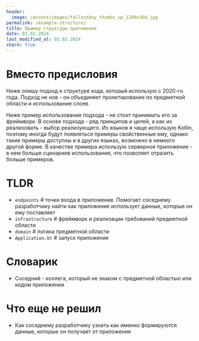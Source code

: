 ```yaml
---
header:
  image: /assets/images/falloutboy_thumbs_up_1280x360.jpg
permalink: /example-structure/
title: Пример структуры приложения
date: 03.02.2024
last_modified_at: 03.02.2024
share: true
---
```


# Вместо предисловия

Ниже опишу подход к структуре кода, который использую с 2020-го года. Подход не нов - он объединяет проектирование
по предметной области и использование слоев.

Ниже пример использования подхода - не стоит принимать его за фреймворк. В основе подхода - ряд принципов и целей,
а как их реализовать - выбор реализующего.
Из языков я чаще использую Kotlin, поэтому иногда будут появляться примеры свойственные ему, однако
такие примеры доступны и в других языках, возможно в немного другой форме.
В качестве примера использую серверное приложение - в нем больше сценариев использования, что позволяет
отразить больше примеров.

# TLDR

- `endpoints` # точки входа в приложение. Помогает соседнему разработчику найти как приложение использует данные, которые он ему поставляет
- `infrastructure` # фреймворк и реализации требований предметной области
- `domain` # логика предметной области
- `Application.kt` # запуск приложения

# Словарик

- Соседний - коллега, который не знаком с предметной областью или кодом приложения

# Что еще не решил

- Как соседнему разработчику узнать как именно формируются данные, которые он получает от приложения
